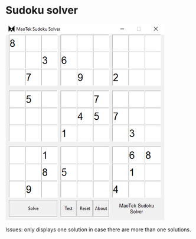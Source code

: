 # Sudoku solver

![sudoku](img.png)

Issues: only displays one solution in case there are more than one solutions.
